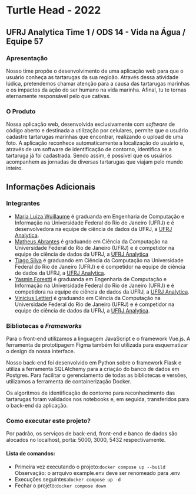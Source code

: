 # Turtle Head - 2022
## UFRJ Analytica Time 1 / ODS 14 - Vida na Água / Equipe 57

### Apresentação
Nosso time propõe o desenvolvimento de uma aplicação web para que o usuário conheça as tartarugas da sua regioão. Através dessa atividade lúdica, pretendemos chamar atenção para a causa das tartarugas marinhas e os impactos da ação do ser humano na vida marinha. Afinal, tu te tornas eternamente responsável pelo que cativas.

### O Produto
Nossa aplicação web, desenvolvida exclusivamente com *software* de código aberto e destinada a utilização por celulares, permite que o usuário cadastre tartarugas marinhas que encontrar, realizando o upload de uma foto. A aplicação reconhece automaticamente a localização do usuário e, através de um software de identificação de contorno, identifica se a tartaruga já foi cadastrada. Sendo assim, é possível que os usuários acompanhem as jornadas de diversas tartarugas que viajam pelo mundo inteiro.


## Informações Adicionais

### Integrantes
* [Maria Luiza Wuillaume](https://github.com/MariaLuizaCw) é graduanda em Engenharia de Computação e Informação na Universidade Federal do Rio de Janeiro (UFRJ) e é desenvolvedora na equipe de ciência de dados da UFRJ, a [UFRJ Analytica](https://analytica.ufrj.br).
* [Matheus Abrantes](https://github.com/mattgouvea) é graduando em Ciência da Computação na Universidade Federal do Rio de Janeiro (UFRJ) e é competidor na equipe de ciência de dados da UFRJ, a [UFRJ Analytica](https://analytica.ufrj.br)
* [Tiago Silva](https://github.com/pdstiago) é graduando em Ciência da Computação na Universidade Federal do Rio de Janeiro (UFRJ) e é competidor na equipe de ciência de dados da UFRJ, a [UFRJ Analytica](https://analytica.ufrj.br).
* [Yasmin Forestti](https://github.com/YasminForestti) é graduanda em Engenharia de Computação e Informação na Universidade Federal do Rio de Janeiro (UFRJ) e é competidora na equipe de ciência de dados da UFRJ, a [UFRJ Analytica](https://analytica.ufrj.br).
* [Vinicius Lettieri](https://github.com/viniciuslettieri) é graduando em Ciência da Computação na Universidade Federal do Rio de Janeiro (UFRJ) e é competidor na equipe de ciência de dados da UFRJ, a [UFRJ Analytica](https://analytica.ufrj.br).

### Bibliotecas e *Frameworks*
Para o front-end utilizamos a linguagem JavaScript e o framework Vue.js. A ferramenta de prototipagem Figma também foi utilizada para esquematizar o design da nossa interface.

Nosso back-end foi desenvolvido em Python sobre o framework Flask e utiliza a ferramenta SQLAlchemy para a criação do banco de dados em Postgres. Para facilitar o gerenciamento de todas as bibliotecas e versões, utilizamos a ferramenta de containerização Docker.

Os algoritmos de identificação de contorno para reconhecimento das tartarugas foram validados nos notebooks e, em seguida, transferidos para o back-end da aplicação.

### Como executar este projeto?
Por padrão, os serviços de back-end, front-end e banco de dados são alocados no localhost, porta: 5000, 3000, 5432 respectivamente.
#### Lista de comandos:
- Primeira vez executando o projeto:``docker compose up --build``
Observação: o arrquivo example.env deve ser renomeado para .env
- Execuções seguintes:``docker compose up -d``
- Fechar o projeto:``docker compose down``

